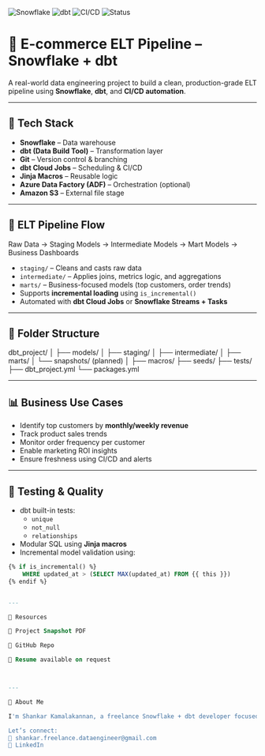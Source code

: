 ![Snowflake](https://img.shields.io/badge/Snowflake-Data--Warehouse-blue)
![dbt](https://img.shields.io/badge/dbt-Data--Build--Tool-orange)
![CI/CD](https://img.shields.io/badge/CI%2FCD-Automation-green)
![Status](https://img.shields.io/badge/Project-Completed-brightgreen)

# 🛒 E-commerce ELT Pipeline – Snowflake + dbt  

A real-world data engineering project to build a clean, production-grade ELT pipeline using **Snowflake**, **dbt**, and **CI/CD automation**.  

---

## 🔧 Tech Stack  

- **Snowflake** – Data warehouse  
- **dbt (Data Build Tool)** – Transformation layer  
- **Git** – Version control & branching  
- **dbt Cloud Jobs** – Scheduling & CI/CD  
- **Jinja Macros** – Reusable logic  
- **Azure Data Factory (ADF)** – Orchestration (optional)  
- **Amazon S3** – External file stage  

---

## 🔁 ELT Pipeline Flow  

Raw Data → Staging Models → Intermediate Models → Mart Models → Business Dashboards  

- `staging/` – Cleans and casts raw data  
- `intermediate/` – Applies joins, metrics logic, and aggregations  
- `marts/` – Business-focused models (top customers, order trends)  
- Supports **incremental loading** using `is_incremental()`  
- Automated with **dbt Cloud Jobs** or **Snowflake Streams + Tasks**  

---

## 🧱 Folder Structure

dbt_project/ │ ├── models/ │   ├── staging/ │   ├── intermediate/ │   ├── marts/ │   └── snapshots/ (planned) │ ├── macros/ ├── seeds/ ├── tests/ ├── dbt_project.yml └── packages.yml

---

## 📊 Business Use Cases  

- Identify top customers by **monthly/weekly revenue**  
- Track product sales trends  
- Monitor order frequency per customer  
- Enable marketing ROI insights  
- Ensure freshness using CI/CD and alerts  

---

## 🧪 Testing & Quality  

- dbt built-in tests:  
  - `unique`  
  - `not_null`  
  - `relationships`  
- Modular SQL using **Jinja macros**  
- Incremental model validation using:  

```sql
{% if is_incremental() %}
    WHERE updated_at > (SELECT MAX(updated_at) FROM {{ this }})
{% endif %}


---

📎 Resources

📄 Project Snapshot PDF

📂 GitHub Repo

📃 Resume available on request



---

💬 About Me

I'm Shankar Kamalakannan, a freelance Snowflake + dbt developer focused on delivering clean data pipelines with test-driven logic, Git-based CI/CD, and real business alignment.

Let’s connect:
📧 shankar.freelance.dataengineer@gmail.com
🔗 LinkedIn
